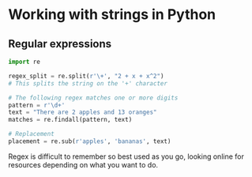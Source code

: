 # Working with strings in Python

## Regular expressions

```python
import re

regex_split = re.split(r'\+', "2 + x + x^2")
# This splits the string on the '+' character

# The following regex matches one or more digits
pattern = r'\d+'
text = "There are 2 apples and 13 oranges"
matches = re.findall(pattern, text)

# Replacement
placement = re.sub(r'apples', 'bananas', text)
```

Regex is difficult to remember so best used as you go, looking online for resources depending on what you want to do.